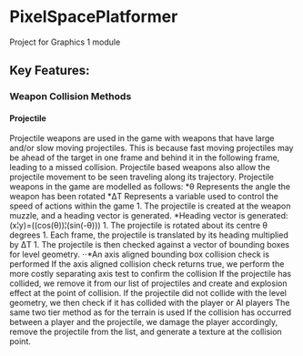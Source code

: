 # PixelSpacePlatformer
Project for Graphics 1 module

## Key Features:
### Weapon Collision Methods 

#### Projectile
Projectile weapons are used in the game with weapons that have large and/or slow moving projectiles. 
This is because fast moving projectiles may be ahead of the target in one frame and behind it in the following frame, leading to a missed collision.
Projectile based weapons also allow the projectile movement to be seen traveling along its trajectory.
Projectile weapons in the game are modelled as follows:
    *θ Represents the angle the weapon has been rotated
    *ΔT Represents a variable used to control the speed of actions within the game
	1. The projectile is created at the weapon muzzle, and a heading vector is generated.
	 *Heading vector is generated: (x¦y)=((cos⁡(θ))¦(sin⁡(-θ)))
	1. The projectile is rotated about its centre θ degrees
	1. Each frame, the projectile is translated by its heading multiplied by ΔT
	1. The projectile is then checked against a vector of bounding boxes for level geometry.
	  ⋅⋅*An axis aligned bounding box collision check is performed
	If the axis aligned collision check returns true, we perform the more costly separating axis test to confirm the collision
	If the projectile has collided, we remove it from our list of projectiles and create and explosion effect at the point of collision.
	If the projectile did not collide with the level geometry, we then check if it has collided with the player or AI players
	The same two tier method as for the terrain is used
	If the collision has occurred between a player and the projectile, we damage the player accordingly, remove the projectile from the list, and generate a texture at the collision point.
